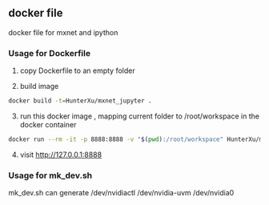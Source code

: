## docker file

docker file for mxnet and ipython

### Usage for Dockerfile

1. copy Dockerfile to an empty folder

2. build image
```bash
docker build -t=HunterXu/mxnet_jupyter .
```

3. run this docker image , mapping current folder to /root/workspace in the docker container

```bash
docker run --rm -it -p 8888:8888 -v "$(pwd):/root/workspace" HunterXu/mxnet_jupyter
```

4. visit http://127.0.0.1:8888

### Usage for mk_dev.sh

mk_dev.sh can generate /dev/nvidiactl /dev/nvidia-uvm /dev/nvidia0

